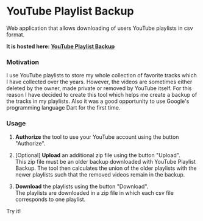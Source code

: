 YouTube Playlist Backup
=======================

Web application that allows downloading of users YouTube playlists in csv format.

**It is hosted here: [YouTube Playlist Backup](https://mthaak.github.io/ytpl-backup/)**

### Motivation
I use YouTube playlists to store my whole collection of favorite tracks which I have collected over the years. However, the videos are sometimes either deleted by the owner, made private or removed by YouTube itself. For this reason I have decided to create this tool which helps me create a backup of the tracks in my playlists. Also it was a good opportunity to use Google's programming language Dart for the first time. 

### Usage
1. **Authorize** the tool to use your YouTube account using the button "Authorize".  

2. [Optional] **Upload** an additional zip file using the button "Upload".  
This zip file must be an older backup downloaded with YouTube Playlist Backup. The tool then calculates the union of the older playlists with the newer playlists such that the removed videos remain in the backup.   

3. **Download** the playlists using the button "Download".  
The playlists are downloaded in a zip file in which each csv file corresponds to one playlist.

Try it!
